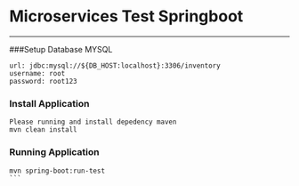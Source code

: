 # Microservices Test Springboot

***

###Setup Database MYSQL
````  driver-class-name: com.mysql.cj.jdbc.Driver
url: jdbc:mysql://${DB_HOST:localhost}:3306/inventory
username: root
password: root123
 ````

### Install Application
````` running on terminal cmd,bash
Please running and install depedency maven 
mvn clean install
`````

### Running Application
````
mvn spring-boot:run-test
```

